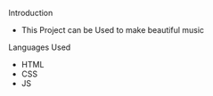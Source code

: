 

  Introduction
- This Project can be Used to make beautiful music

Languages Used
- HTML
- CSS
- JS

